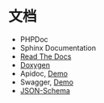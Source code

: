 # 文档

 * PHPDoc
 * Sphinx Documentation
 * [Read The Docs](https://readthedocs.org/)
 * [Doxygen](http://www.stack.nl/~dimitri/doxygen/)
 * Apidoc, [Demo]()
 * Swagger, [Demo](http://petstore.swagger.wordnik.com/)
 * [JSON-Schema](http://json-schema.org/)